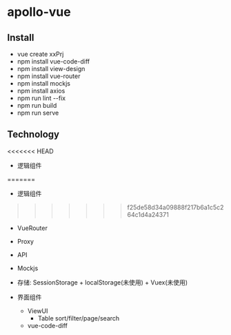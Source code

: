# apollo-vue

## Install

- vue create xxPrj
- npm install vue-code-diff
- npm install view-design
- npm install vue-router
- npm install mockjs
- npm install axios
- npm run lint --fix
- npm run build
- npm run serve

## Technology
<<<<<<< HEAD

- 逻辑组件

=======
- 逻辑组件
>>>>>>> f25de58d34a09888f217b6a1c5c264c1d4a24371
  - VueRouter
  - Proxy
  - API
  - Mockjs
  - 存储: SessionStorage + localStorage(未使用) + Vuex(未使用)

- 界面组件
  - ViewUI
    - Table sort/filter/page/search
  - vue-code-diff
